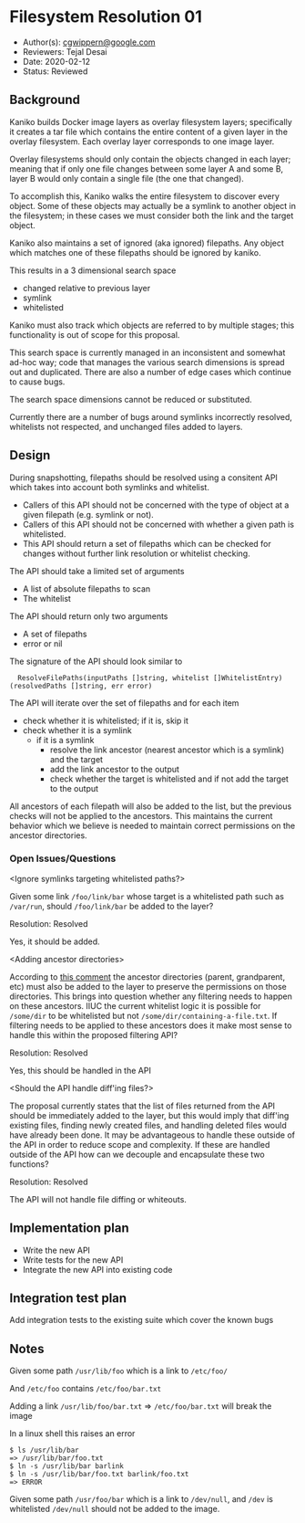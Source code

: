 # Filesystem Resolution 01

* Author(s): cgwippern@google.com
* Reviewers: Tejal Desai
* Date: 2020-02-12
* Status: Reviewed

## Background

Kaniko builds Docker image layers as overlay filesystem layers; specifically it
creates a tar file which contains the entire content of a given layer in the
overlay filesystem. Each overlay layer corresponds to one image layer.

Overlay filesystems should only contain the objects changed in each layer;
meaning that if only one file changes between some layer A and some B, layer B
would only contain a single file (the one that changed).

To accomplish this, Kaniko walks the entire filesystem to discover every object.
Some of these objects may actually be a symlink to another object in the
filesystem; in these cases we must consider both the link and the target object.

Kaniko also maintains a set of ignored (aka ignored) filepaths. Any object
which matches one of these filepaths should be ignored by kaniko.

This results in a 3 dimensional search space

* changed relative to previous layer
* symlink
* whitelisted

Kaniko must also track which objects are referred to by multiple stages; this
functionality is out of scope for this proposal.

This search space is currently managed in an inconsistent and somewhat ad-hoc
way; code that manages the various search dimensions is spread out and
duplicated. There are also a number of edge cases which continue
to cause bugs.

The search space dimensions cannot be reduced or substituted.

Currently there are a number of bugs around symlinks incorrectly resolved,
whitelists not respected, and unchanged files added to layers.

## Design

During snapshotting, filepaths should be resolved using a consitent API which
takes into account both symlinks and whitelist.

* Callers of this API should not be concerned with the type of object at a given filepath (e.g. symlink or not).
* Callers of this API should not be concerned with whether a given path is whitelisted.
* This API should return a set of filepaths which can be checked for changes
  without further link resolution or whitelist checking.

The API should take a limited set of arguments
* A list of absolute filepaths to scan
* The whitelist

The API should return only two arguments
* A set of filepaths
* error or nil

The signature of the API should look similar to
```
  ResolveFilePaths(inputPaths []string, whitelist []WhitelistEntry) (resolvedPaths []string, err error)
```

The API will iterate over the set of filepaths and for each item
* check whether it is whitelisted; if it is, skip it
* check whether it is a symlink
  * if it is a symlink
    * resolve the link ancestor (nearest ancestor which is a symlink) and the
      target
    * add the link ancestor to the output
    * check whether the target is whitelisted and if
      not add the target to the output

All ancestors of each filepath will also be added to the list, but the previous
checks will not be applied to the ancestors. This maintains the current behavior
which we believe is needed to maintain correct permissions on the ancestor
directories.

### Open Issues/Questions

\<Ignore symlinks targeting whitelisted paths?\>

Given some link `/foo/link/bar` whose target is a whitelisted path such as
`/var/run`, should `/foo/link/bar` be added to the layer?

Resolution: Resolved

Yes, it should be added.

\<Adding ancestor directories\>

According to [this comment](https://github.com/cniry/kaniko/blob/1e9f525509d4e6a066a6e07ab9afbef69b3a3b2c/pkg/snapshot/snapshot.go#L193)
the ancestor directories (parent, grandparent, etc) must also be added to the
layer to preserve the permissions on those directories. This brings into
question whether any filtering needs to happen on these ancestors. IIUC the
current whitelist logic it is possible for `/some/dir` to be whitelisted but not
`/some/dir/containing-a-file.txt`. If filtering needs to be applied to these
ancestors does it make most sense to handle this within the proposed filtering
API?

Resolution: Resolved

Yes, this should be handled in the API

\<Should the API handle diff'ing files?\>

The proposal currently states that the list of files returned from the API
should be immediately added to the layer, but this would imply that diff'ing
existing files, finding newly created files, and handling deleted files would
have already been done. It may be advantageous to handle these outside of the
API in order to reduce scope and complexity. If these are handled outside of the
API how can we decouple and encapsulate these two functions?

Resolution: Resolved

The API will not handle file diffing or whiteouts.

## Implementation plan

* Write the new API
* Write tests for the new API
* Integrate the new API into existing code

## Integration test plan

Add integration tests to the existing suite which cover the known bugs

## Notes

Given some path `/usr/lib/foo` which is a link to `/etc/foo/`

And `/etc/foo` contains `/etc/foo/bar.txt`

Adding a link `/usr/lib/foo/bar.txt` => `/etc/foo/bar.txt` will break the image

In a linux shell this raises an error
```
$ ls /usr/lib/bar
=> /usr/lib/bar/foo.txt
$ ln -s /usr/lib/bar barlink
$ ln -s /usr/lib/bar/foo.txt barlink/foo.txt
=> ERROR
```

Given some path `/usr/foo/bar` which is a link to `/dev/null`, and `/dev` is
whitelisted `/dev/null` should not be added to the image.
